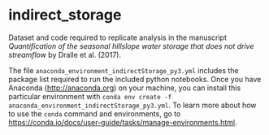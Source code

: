 # indirect_storage

Dataset and code required to replicate analysis in the manuscript *Quantification of the seasonal hillslope water storage that does not drive streamflow* by Dralle et al. (2017). 

The file `anaconda_environment_indirectStorage_py3.yml` includes the package list required to run the included python notebooks. Once you have Anaconda (<http://anaconda.org>) on your machine, you can install this particular environment with `conda env create -f anaconda_environment_indirectStorage_py3.yml`. To learn more about how to use the `conda` command and environments, go to <https://conda.io/docs/user-guide/tasks/manage-environments.html>.
